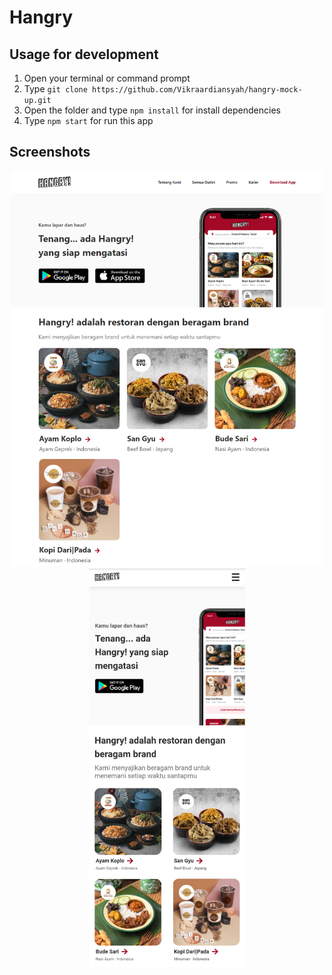# Hangry
## Usage for development
1. Open your terminal or command prompt
2. Type `git clone https://github.com/Vikraardiansyah/hangry-mock-up.git`
3. Open the folder and type `npm install` for install dependencies
4. Type `npm start` for run this app

## Screenshots
<div align="center">
 <img width="500" src="./screenshot/hangryweb.png">
 <img width="250" src="./screenshot/hangry-mobile.jpg">
</div>
